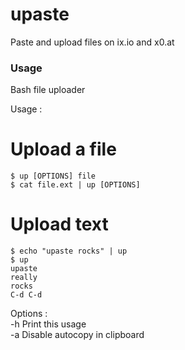 # upaste
Paste and upload files on ix.io and x0.at  

### Usage

Bash file uploader  

Usage :

# Upload a file
```
$ up [OPTIONS] file  
$ cat file.ext | up [OPTIONS]  
```

# Upload text
```
$ echo "upaste rocks" | up
$ up
upaste
really
rocks
C-d C-d
```
Options :  
    -h    Print this usage  
    -a    Disable autocopy in clipboard  
